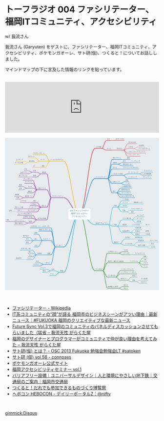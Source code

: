 # トーフラジオ 004 ファシリテーター、福岡ITコミュニティ、アクセシビリティ

w/ 我流さん

我流さん (Garyuten) をゲストに、ファシリテーター、福岡ITコミュニティ、アクセシビリティ、ポケモンガオーレ、サト研(仮)、つくると！についてお話ししました。

マインドマップの下に言及した情報のリンクを貼っています。

<br />

<iframe width="100%" height="166" scrolling="no" frameborder="no" src="https://w.soundcloud.com/player/?url=https%3A//api.soundcloud.com/tracks/286322428&amp;color=ff5500&amp;auto_play=false&amp;hide_related=false&amp;show_comments=true&amp;show_user=true&amp;show_reposts=false"></iframe>

<br />

![Mind Map](/radio/images/004.png)

<br />

* [ファシリテーター - Wikipedia](https://ja.wikipedia.org/wiki/ファシリテーター) 
* [IT系コミュニティの“顔”が語る 福岡市のビジネスシーンがアツい理由｜最新ニュース｜#FUKUOKA 福岡のクリエイティブな最新ニュース](http://hash.city.fukuoka.lg.jp/news/archives/87)
* [Future Sync Vol.3で福岡のコミュニティのパネルディスカッションさせてもらいました（猛省 – 我流天性 がらくた屋](http://blog.cgfm.jp/garyu/archives/2892)
* [福岡のデザイナーとプログラマーがコミュニティで仲が良い理由を考えてみた – 我流天性 がらくた屋](http://blog.cgfm.jp/garyu/archives/275)
* [サト研(仮) とは？ - OSC 2013 Fukuoka 勉強会勉強会LT #satoken](http://www.slideshare.net/Garyuten/ss-28307897)
* [サト研 (仮) vol.56 - connpass](http://satoken.connpass.com/event/41705/)
* [ポケモンガオーレ公式サイト](https://pokemongaole.com/)
* [福岡アクセシビリティセミナー vol.1](http://fww-a11y.in)
* [バリアフリー設備｜ユニバーサルデザイン｜人と環境にやさしい地下鉄｜交通局のご案内｜福岡市交通局](http://subway.city.fukuoka.lg.jp/subway/barrier/universal/)
* [つくると！だれでも参加できるものづくり博覧祭](http://vol2.tsukuruto.net)
* [ヘボコン HEBOCON - デイリーポータルZ：@nifty](http://portal.nifty.com/hebocon/)

<br />

[gimmick:Disqus](tofulab)